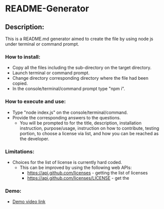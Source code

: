 # README-Generator

## Description:
This is a README.md generator aimed to create the file by using node js under terminal or command prompt.

### How to install:
* Copy all the files including the sub-directory on the target directory.
* Launch terminal or command prompt.
* Change directory corresponding directory where the file had been copied.
* In the console/terminal/command prompt type "npm i".

### How to execute and use:
* Type "node index.js" on the console/terminal/command.
* Provide the corresponding answers to the questions.
  * You will be prompted to for the title, description, installation instruction, purpose/usage, instruction on how to contribute, testing portion, to choose a license via list, and how you can be reached as the developer.

### Limitations:
* Choices for the list of license is currently hard coded.
   * This can be improved by using the following web APIs:
      * https://api.github.com/licenses - getting the list of licenses
      * https://api.github.com/licenses/LICENSE - get the 

### Demo:  
* [Demo video link](https://watch.screencastify.com/v/fUaK3ashtT14gRsIyJ6L)



